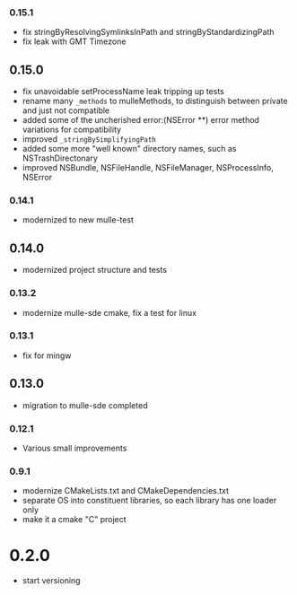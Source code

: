 ### 0.15.1

* fix stringByResolvingSymlinksInPath and stringByStandardizingPath
* fix leak with GMT Timezone

## 0.15.0

* fix unavoidable setProcessName leak tripping up tests
* rename many `_methods` to mulleMethods, to distinguish between private and just not compatible
* added some of the uncherished error:(NSError **) error method variations for compatibility
* improved `_stringBySimplifyingPath`
* added some more "well known" directory names, such as NSTrashDirectonary
* improved NSBundle, NSFileHandle, NSFileManager, NSProcessInfo, NSError


### 0.14.1

* modernized to new mulle-test

## 0.14.0

* modernized project structure and tests


### 0.13.2

* modernize mulle-sde cmake, fix a test for linux

### 0.13.1

* fix for mingw

## 0.13.0

* migration to mulle-sde completed


### 0.12.1

* Various small improvements

### 0.9.1

* modernize CMakeLists.txt and CMakeDependencies.txt 
* separate OS into constituent libraries, so each library has one loader only
* make it a cmake "C" project

# 0.2.0

* start versioning
